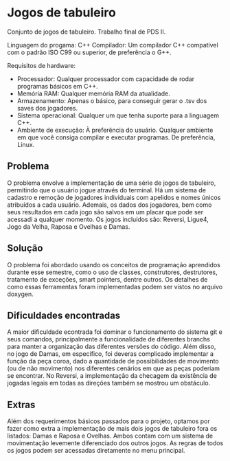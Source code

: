 # Jogos de tabuleiro
Conjunto de jogos de tabuleiro. Trabalho final de PDS II.

Linguagem do progama: C++
Compilador: Um compilador C++ compatível com o padrão ISO C99 ou superior, de preferência o G++.

Requisitos de hardware:
- Processador: Qualquer processador com capacidade de rodar programas básicos em C++.
- Memória RAM: Qualquer memória RAM da atualidade.
- Armazenamento: Apenas o básico, para conseguir gerar o .tsv dos saves dos jogadores.
- Sistema operacional: Qualquer um que tenha suporte para a linguagem C++.
- Ambiente de execução: À preferência do usuário. Qualquer ambiente em que você consiga compilar e executar programas. De preferência, Linux.

## Problema
O problema envolve a implementação de uma série de jogos de tabuleiro, permitindo que o usuário jogue através do terminal. Há um sistema de cadastro e remoção de jogadores individuais com apelidos e nomes únicos atribuídos a cada usuário. Ademais, os dados dos jogadores, bem como seus resultados em cada jogo são salvos em um placar que pode ser acessadi a qualquer momento. Os jogos incluídos são: Reversi, Ligue4, Jogo da Velha, Raposa e Ovelhas e Damas.

## Solução
O problema foi abordado usando os conceitos de programação aprendidos durante esse semestre, como o uso de classes, construtores, destrutores, tratamento de exceções, smart pointers, dentre outros. Os detalhes de como essas ferramentas foram implementadas podem ser vistos no arquivo doxygen.

## Dificuldades encontradas
A maior dificuldade econtrada foi dominar o funcionamento do sistema git e seus comandos, principalmente a funcionalidade de diferentes branchs para manter a organização das diferentes versões do código. Além disso, no jogo de Damas, em específico, foi deveras complicado implementar a função da peça coroa, dado a quantidade de possibilidades de movimento (ou de não movimento) nos diferentes cenários em que as peças poderiam se encontrar. No Reversi, a implementação da checagem da existência de jogadas legais em todas as direções também se mostrou um obstáculo.


## Extras
Além dos requerimentos básicos passados para o projeto, optamos por fazer como extra a implementação de mais dois jogos de tabuleiro fora os listados: Damas e Raposa e Ovelhas. Ambos contam com um sistema de movimentação levemente diferenciado dos outros jogos. As regras de todos os jogos podem ser acessadas diretamente no menu principal.
